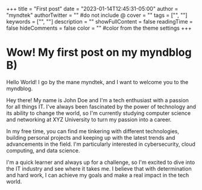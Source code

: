 +++
title = "First post"
date = "2023-01-14T12:45:31-05:00"
author = "myndtek"
authorTwitter = "" #do not include @
cover = ""
tags = ["", ""]
keywords = ["", ""]
description = ""
showFullContent = false
readingTime = false
hideComments = false
color = "" #color from the theme settings
+++

# Wow! My first post on my myndblog B)

Hello World! I go by the mane myndtek, and I want to welcome you to the myndblog.

Hey there! My name is John Doe and I'm a tech enthusiast with a passion for all things IT. I've always been fascinated by the power of technology and its ability to change the world, so I'm currently studying computer science and networking at XYZ University to turn my passion into a career.

In my free time, you can find me tinkering with different technologies, building personal projects and keeping up with the latest trends and advancements in the field. I'm particularly interested in cybersecurity, cloud computing, and data science.

I'm a quick learner and always up for a challenge, so I'm excited to dive into the IT industry and see where it takes me. I believe that with determination and hard work, I can achieve my goals and make a real impact in the tech world.